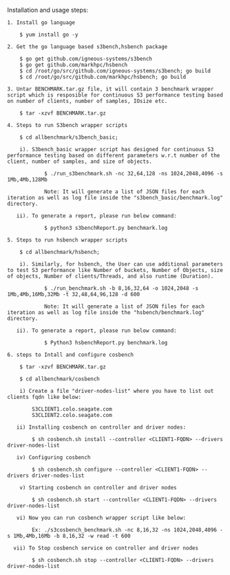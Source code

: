 Installation and usage steps: 

	1. Install go language 

		$ yum install go -y

	2. Get the go language based s3bench,hsbench package 

		$ go get github.com/igneous-systems/s3bench 
		$ go get github.com/markhpc/hsbench
	    $ cd /root/go/src/github.com/igneous-systems/s3bench; go build
		$ cd /root/go/src/github.com/markhpc/hsbench; go build
	
	3. Untar BENCHMARK.tar.gz file, it will contain 3 benchmark wrapper script which is resposible for continuous S3 performance testing based on number of clients, number of samples, IOsize etc.

		$ tar -xzvf BENCHMARK.tar.gz
		
	4. Steps to run S3bench wrapper scripts
	
		$ cd allbenchmark/s3bench_basic;
		
		i). S3bench_basic wrapper script has designed for continuous S3 performance testing based on different parameters w.r.t number of the client, number of samples, and size of objects. 

				$ ./run_s3benchmark.sh -nc 32,64,128 -ns 1024,2048,4096 -s 1Mb,4Mb,128Mb  

				Note: It will generate a list of JSON files for each iteration as well as log file inside the "s3bench_basic/benchmark.log" directory. 

	   ii). To generate a report, please run below command: 

				$ python3 s3benchReport.py benchmark.log
				
	5. Steps to run hsbench wrapper scripts
			
		$ cd allbenchmark/hsbench;
		
		i). Similarly, for hsbench, the User can use additional parameters to test S3 performance like Number of buckets, Number of Objects, size of objects, Number of clients/Threads, and also runtime (Duration). 

				$ ./run_benchmark.sh -b 8,16,32,64 -o 1024,2048 -s 1Mb,4Mb,16Mb,32Mb -t 32,48,64,96,128 -d 600 

				Note: It will generate a list of JSON files for each iteration as well as log file inside the "hsbench/benchmark.log" directory. 

	   ii). To generate a report, please run below command: 

				$ Python3 hsbenchReport.py benchmark.log
		
	6. steps to Intall and configure cosbench
	
	    $ tar -xzvf BENCHMARK.tar.gz 

        $ cd allbenchmark/cosbench 
        
        i) Create a file "driver-nodes-list" where you have to list out clients fqdn like below: 
        
			S3CLIENT1.colo.seagate.com       
			S3CLIENT2.colo.seagate.com 
        
       ii) Installing cosbench on controller and driver nodes: 
        
			$ sh cosbench.sh install --controller <CLIENT1-FQDN> --drivers driver-nodes-list 
                
       iv) Configuring cosbench 
        
			$ sh cosbench.sh configure --controller <CLIENT1-FQDN> --drivers driver-nodes-list 
        
        v) Starting cosbench on controller and driver nodes 
        
			$ sh cosbench.sh start --controller <CLIENT1-FQDN> --drivers driver-nodes-list 
        
       vi) Now you can run cosbench wrapper script like below: 
        
			Ex: ./s3cosbench_benchmark.sh -nc 8,16,32 -ns 1024,2048,4096 -s 1Mb,4Mb,16Mb -b 8,16,32 -w read -t 600 
        
      vii) To Stop cosbench service on controller and driver nodes  
        
			$ sh cosbench.sh stop --controller <CLIENT1-FQDN> --drivers driver-nodes-list 

